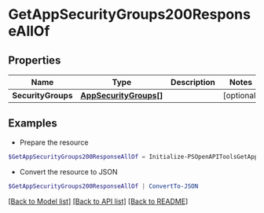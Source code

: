 # GetAppSecurityGroups200ResponseAllOf
## Properties

Name | Type | Description | Notes
------------ | ------------- | ------------- | -------------
**SecurityGroups** | [**AppSecurityGroups[]**](AppSecurityGroups.md) |  | [optional] 

## Examples

- Prepare the resource
```powershell
$GetAppSecurityGroups200ResponseAllOf = Initialize-PSOpenAPIToolsGetAppSecurityGroups200ResponseAllOf  -SecurityGroups null
```

- Convert the resource to JSON
```powershell
$GetAppSecurityGroups200ResponseAllOf | ConvertTo-JSON
```

[[Back to Model list]](../README.md#documentation-for-models) [[Back to API list]](../README.md#documentation-for-api-endpoints) [[Back to README]](../README.md)

